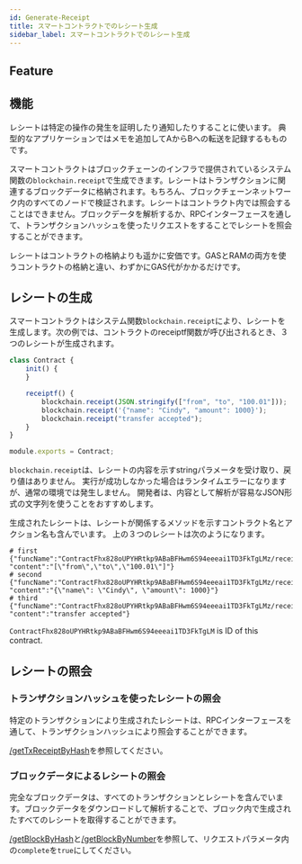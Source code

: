 ```yaml
---
id: Generate-Receipt
title: スマートコントラクトでのレシート生成
sidebar_label: スマートコントラクトでのレシート生成
---
```

## Feature
## 機能
レシートは特定の操作の発生を証明したり通知したりすることに使います。
典型的なアプリケーションではメモを追加してAからBへの転送を記録するもものです。

スマートコントラクトはブロックチェーンのインフラで提供されているシステム関数の`blockchain.receipt`で生成できます。レシートはトランザクションに関連するブロックデータに格納されます。もちろん、ブロックチェーンネットワーク内のすべてのノードで検証されます。レシートはコントラクト内では照会することはできません。ブロックデータを解析するか、RPCインターフェースを通して、トランザクションハッシュを使ったリクエストをすることでレシートを照会することができます。

レシートはコントラクトの格納よりも遥かに安価です。GASとRAMの両方を使うコントラクトの格納と違い、わずかにGAS代がかかるだけです。

## レシートの生成
スマートコントラクトはシステム関数`blockchain.receipt`により、レシートを生成します。次の例では、コントラクトのreceiptf関数が呼び出されるとき、３つのレシートが生成されます。

```js
class Contract {
    init() {
    }

    receiptf() {
        blockchain.receipt(JSON.stringify(["from", "to", "100.01"]));
        blockchain.receipt('{"name": "Cindy", "amount": 1000}');
        blockchain.receipt("transfer accepted");
    }
}

module.exports = Contract;
```

`blockchain.receipt`は、レシートの内容を示すstringパラメータを受け取り、戻り値はありません。
実行が成功しなかった場合はランタイムエラーになりますが、通常の環境では発生しません。
開発者は、内容として解析が容易なJSON形式の文字列を使うことをおすすめします。

生成されたレシートは、レシートが関係するメソッドを示すコントラクト名とアクション名も含んでいます。
上の３つのレシートは次のようになります。

```console
# first
{"funcName":"ContractFhx828oUPYHRtkp9ABaBFHwm6S94eeeai1TD3FkTgLMz/receiptf", "content":"[\"from\",\"to\",\"100.01\"]"}
# second
{"funcName":"ContractFhx828oUPYHRtkp9ABaBFHwm6S94eeeai1TD3FkTgLMz/receiptf", "content":"{\"name\": \"Cindy\", \"amount\": 1000}"}
# third
{"funcName":"ContractFhx828oUPYHRtkp9ABaBFHwm6S94eeeai1TD3FkTgLMz/receiptf", "content":"transfer accepted"}
```
`ContractFhx828oUPYHRtkp9ABaBFHwm6S94eeeai1TD3FkTgLM` is ID of this contract.


## レシートの照会
### トランザクションハッシュを使ったレシートの照会
特定のトランザクションにより生成されたレシートは、RPCインターフェースを通して、トランザクションハッシュにより照会することができます。

[/getTxReceiptByHash](6-reference/API.md#gettxreceiptbyhash-hash)を参照してください。


### ブロックデータによるレシートの照会
完全なブロックデータは、すべてのトランザクションとレシートを含んでいます。ブロックデータをダウンロードして解析することで、ブロック内で生成されたすべてのレシートを取得することができます。

[ /getBlockByHash](6-reference/API.md#getblockbyhash-hash-complete)と[/getBlockByNumber](6-reference/API.md#getblockbynumber-number-complete)を参照して、リクエストパラメータ内の`complete`を`true`にしてください。


